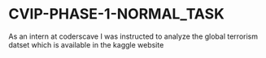# CVIP-PHASE-1-NORMAL_TASK
As an intern at coderscave I was instructed to analyze the global terrorism datset which is available in the kaggle website
